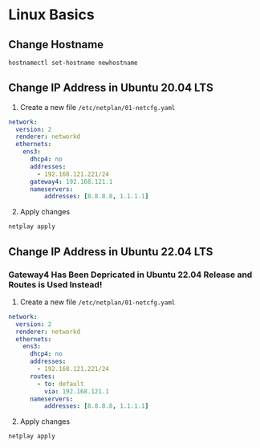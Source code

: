 # Linux Basics

## Change Hostname

```bash
hostnamectl set-hostname newhostname
```
## Change IP Address in Ubuntu 20.04 LTS
1. Create a new file `/etc/netplan/01-netcfg.yaml`
```yaml
network:
  version: 2
  renderer: networkd
  ethernets:
    ens3:
      dhcp4: no
      addresses:
        - 192.168.121.221/24
      gateway4: 192.168.121.1
      nameservers:
          addresses: [8.8.8.8, 1.1.1.1]
```
2. Apply changes
```bash
netplay apply
```
## Change IP Address in Ubuntu 22.04 LTS
### Gateway4 Has Been Depricated in Ubuntu 22.04 Release and Routes is Used Instead!
1. Create a new file `/etc/netplan/01-netcfg.yaml`
```yaml
network:
  version: 2
  renderer: networkd
  ethernets:
    ens3:
      dhcp4: no
      addresses:
        - 192.168.121.221/24
      routes: 
        - to: default
          via: 192.168.121.1
      nameservers:
          addresses: [8.8.8.8, 1.1.1.1]
```
2. Apply changes
```bash
netplay apply
```
